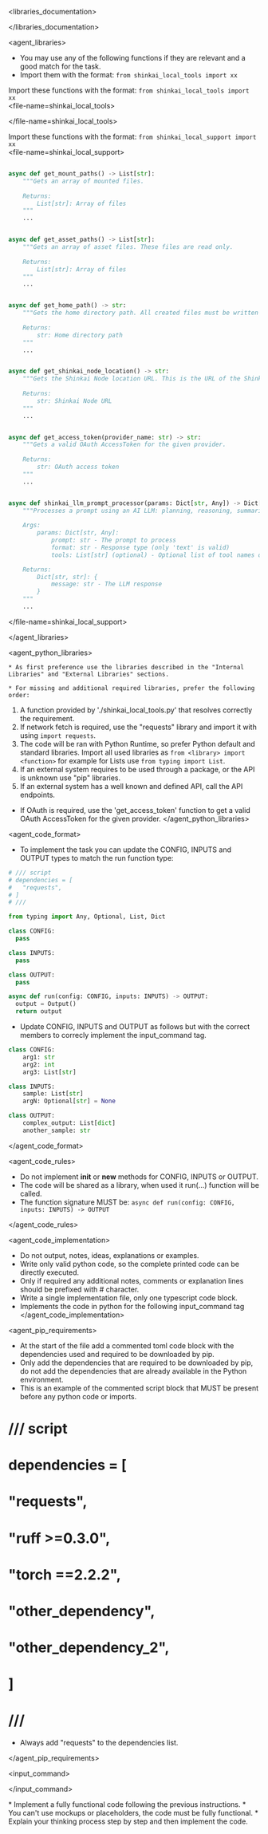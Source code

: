 
<libraries_documentation>

</libraries_documentation>
        
<agent_libraries>
  * You may use any of the following functions if they are relevant and a good match for the task.
  * Import them with the format: `from shinkai_local_tools import xx`
  
  Import these functions with the format: `from shinkai_local_tools import xx`                  
  <file-name=shinkai_local_tools>

  </file-name=shinkai_local_tools>

Import these functions with the format: `from shinkai_local_support import xx`                  
  <file-name=shinkai_local_support>
```python

async def get_mount_paths() -> List[str]:
    """Gets an array of mounted files.
    
    Returns:
        List[str]: Array of files
    """
    ...


async def get_asset_paths() -> List[str]:
    """Gets an array of asset files. These files are read only.
    
    Returns:
        List[str]: Array of files
    """
    ...


async def get_home_path() -> str:
    """Gets the home directory path. All created files must be written to this directory.
    
    Returns:
        str: Home directory path
    """
    ...


async def get_shinkai_node_location() -> str:
    """Gets the Shinkai Node location URL. This is the URL of the Shinkai Node server.
    
    Returns:
        str: Shinkai Node URL
    """
    ...


async def get_access_token(provider_name: str) -> str:
    """Gets a valid OAuth AccessToken for the given provider.
    
    Returns:
        str: OAuth access token
    """
    ...


async def shinkai_llm_prompt_processor(params: Dict[str, Any]) -> Dict[str, str]:
    """Processes a prompt using an AI LLM: planning, reasoning, summarization, anything that an AI can do.
    
    Args:
        params: Dict[str, Any]:
            prompt: str - The prompt to process
            format: str - Response type (only 'text' is valid)
            tools: List[str] (optional) - Optional list of tool names or tool router keys to use with the prompt

    Returns:
        Dict[str, str]: {
            message: str - The LLM response
        }
    """
    ...


```
  </file-name=shinkai_local_support>

</agent_libraries>

<agent_python_libraries>

    * As first preference use the libraries described in the "Internal Libraries" and "External Libraries" sections.

    * For missing and additional required libraries, prefer the following order:
  1. A function provided by './shinkai_local_tools.py' that resolves correctly the requirement.
  2. If network fetch is required, use the "requests" library and import it with using `import requests`.
  3. The code will be ran with Python Runtime, so prefer Python default and standard libraries. Import all used libraries as `from <library> import <function>` for example for Lists use `from typing import List`.
  4. If an external system requires to be used through a package, or the API is unknown use "pip" libraries.
  5. If an external system has a well known and defined API, call the API endpoints.
* If OAuth is required, use the 'get_access_token' function to get a valid OAuth AccessToken for the given provider.
</agent_python_libraries>

<agent_code_format>
  * To implement the task you can update the CONFIG, INPUTS and OUTPUT types to match the run function type:
  ```python
# /// script
# dependencies = [
#   "requests",
# ]
# ///

from typing import Any, Optional, List, Dict

class CONFIG:
    pass

class INPUTS:
    pass

class OUTPUT:
    pass

async def run(config: CONFIG, inputs: INPUTS) -> OUTPUT:
    output = Output()
    return output
  ```
  * Update CONFIG, INPUTS and OUTPUT as follows but with the correct members to correcly implement the input_command tag.
```python
class CONFIG:
    arg1: str
    arg2: int
    arg3: List[str]

class INPUTS:
    sample: List[str]
    argN: Optional[str] = None

class OUTPUT:
    complex_output: List[dict]
    another_sample: str
```

</agent_code_format>

<agent_code_rules>
  * Do not implement __init__ or __new__ methods for CONFIG, INPUTS or OUTPUT.
  * The code will be shared as a library, when used it run(...) function will be called.
  * The function signature MUST be: `async def run(config: CONFIG, inputs: INPUTS) -> OUTPUT`
  
</agent_code_rules>

<agent_code_implementation>
  * Do not output, notes, ideas, explanations or examples.
  * Write only valid python code, so the complete printed code can be directly executed.
  * Only if required any additional notes, comments or explanation lines should be prefixed with # character.
  * Write a single implementation file, only one typescript code block.
  * Implements the code in python for the following input_command tag
</agent_code_implementation>

<agent_pip_requirements>
  * At the start of the file add a commented toml code block with the dependencies used and required to be downloaded by pip.
  * Only add the dependencies that are required to be downloaded by pip, do not add the dependencies that are already available in the Python environment.
  * This is an example of the commented script block that MUST be present before any python code or imports.

# /// script
# dependencies = [
#   "requests",
#   "ruff >=0.3.0",
#   "torch ==2.2.2",
#   "other_dependency",
#   "other_dependency_2",
# ]
# ///

  * Always add "requests" to the dependencies list.

</agent_pip_requirements>

<input_command>

</input_command>

<goal>
  * Implement a fully functional code following the previous instructions.
  * You can't use mockups or placeholders, the code must be fully functional.
  * Explain your thinking process step by step and then implement the code.
</goal>